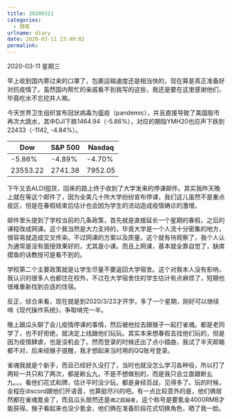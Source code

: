```yaml
---
title: 20200311
categories:
  - 随笔
urlname: diary
date: 2020-03-11 23:49:02
permalink:
---
```

2020-03-11 星期三

早上收到国内寄过来的口罩了，包裹运输速度还是相当快的，现在算是真正准备好对抗疫情了。虽然国内帮忙的亲戚看不到我写的这些，我还是要在这里感谢他们，毕竟吃水不忘挖井人嘛。

今天世界卫生组织宣布冠状病毒为瘟疫（pandemic），并且直接导致了美国股市再次大跳水，其中DJI下跌1464.94（-5.86%），对应的期指YMH20也应声下跌到22433（-1142, -4.84%）。

| Dow      | S&P 500 | Nasdaq  |
|----------|---------|---------|
| -5.86%   | -4.89%  | -4.70%  |
| 23553.22 | 2741.38 | 7952.05 |

下午又去ALDI囤货，回来的路上终于收到了大学发来的停课邮件。其实我昨天晚上就在等这个邮件了，因为全美几十所大学纷纷宣布停课，我们这儿虽然不是重点疫区，但是在春假结束后估计也会因为学生的流动造成疫情确诊的激增。

邮件里头提到了学校当前的几条政策，首先就是直接延长一个星期的春假，之后的课程改成网课。这个我当然是大力支持的，毕竟大学是一个人流十分密集的地方，很容易就造成交叉传染。不过网课的方案以及质量，这个就有待观察了，我个人认为通常是没有面授效果好的，尤其是小课。而且上网课，基本就全靠自觉了，缺席摸鱼的话教授可是看不到的。

学校第二个主要政策就是让学生尽量不要返回大学宿舍。这个对我本人没有影响，我认识的很多人也都住在校外，不过在大学宿舍住的学生估计有点麻烦了，短期也很难重新找到合适的住宿。

反正，综合来看，现在就是到2020/3/23才开学，多了一个星期，刚好可以继续啃《现代操作系统》，争取啃完一半。

晚上跟瓜头聊了会儿疫情停课的事情，然后被他拉去跟猴子一起打雀魂。都是老同学了，也不好拒绝，就决定上线跟他们玩玩。其实本来想春假去找他们玩的，但是因为疫情肆虐，也是没机会了。然而登录的时候还出了点小插曲，我试了半天邮箱都不对，后来经猴子提醒，我才想起来当时用的QQ账号登录。

雀魂我就是个新手，而且已经好久没打了，当时也就没怎么学习各种役，所以打了两轮一共只和了两次，都是断幺九。不是不想做别的，而是我只会立直跟断幺九。。。看他们花式和牌，估计平时没少玩，都是身经百战，见得多了。玩的时候，全程在discord跟他们开语音，也算挺尽兴的吧。有一点比较意外的是，他们俩居然都在雀魂氪金了，而且瓜头居然还是`魂之超越者`，这个称号是要氪金4000RMB才能获得。猴子看起来也没少氪金，他们俩在准备阶段花式切换角色，晒了我一脸。